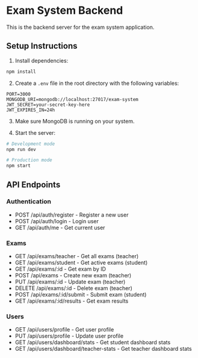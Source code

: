 # Exam System Backend

This is the backend server for the exam system application.

## Setup Instructions

1. Install dependencies:
```bash
npm install
```

2. Create a `.env` file in the root directory with the following variables:
```
PORT=3000
MONGODB_URI=mongodb://localhost:27017/exam-system
JWT_SECRET=your-secret-key-here
JWT_EXPIRES_IN=24h
```

3. Make sure MongoDB is running on your system.

4. Start the server:
```bash
# Development mode
npm run dev

# Production mode
npm start
```

## API Endpoints

### Authentication
- POST /api/auth/register - Register a new user
- POST /api/auth/login - Login user
- GET /api/auth/me - Get current user

### Exams
- GET /api/exams/teacher - Get all exams (teacher)
- GET /api/exams/student - Get active exams (student)
- GET /api/exams/:id - Get exam by ID
- POST /api/exams - Create new exam (teacher)
- PUT /api/exams/:id - Update exam (teacher)
- DELETE /api/exams/:id - Delete exam (teacher)
- POST /api/exams/:id/submit - Submit exam (student)
- GET /api/exams/:id/results - Get exam results

### Users
- GET /api/users/profile - Get user profile
- PUT /api/users/profile - Update user profile
- GET /api/users/dashboard/stats - Get student dashboard stats
- GET /api/users/dashboard/teacher-stats - Get teacher dashboard stats 